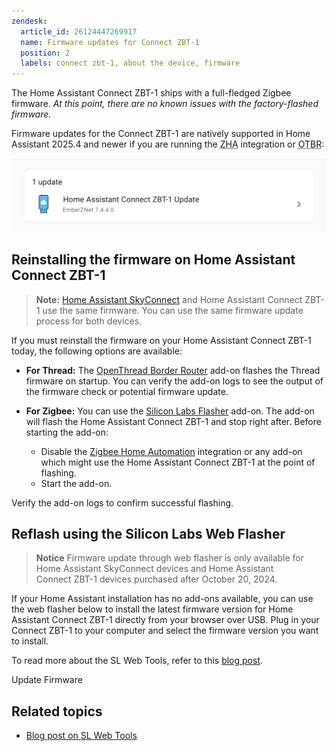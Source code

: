 ```yaml
---
zendesk:
  article_id: 26124447269917
  name: Firmware updates for Connect ZBT-1
  position: 2
  labels: connect zbt-1, about the device, firmware
---
```


The Home Assistant Connect&nbsp;ZBT-1 ships with a full-fledged Zigbee firmware. *At this point, there are no known issues with the factory-flashed firmware.*

Firmware updates for the Connect&nbsp;ZBT-1 are natively supported in Home Assistant 2025.4 and newer if you are running the <abbr title="Zigbee Home Automation">ZHA</abbr> integration or <abbr title="OpenThread Border Router">OTBR</abbr>:

![Screenshot of update notification](/static/img/connect-zbt-1/connect-zbt-1_firmware_update_notification.png)

## Reinstalling the firmware on Home Assistant Connect ZBT-1

> **Note:** [Home Assistant SkyConnect](/hc/en-us/articles/26151953609117) and Home Assistant Connect&nbsp;ZBT-1 use the same firmware. You can use the same firmware update process for both devices.

If you must reinstall the firmware on your Home Assistant Connect&nbsp;ZBT-1 today, the following options are available:

- **For Thread:** The [OpenThread Border Router](https://my.home-assistant.io/redirect/supervisor_addon/?addon=core_openthread_border_router) add-on flashes the Thread firmware on startup. You can verify the add-on logs to see the output of the firmware check or potential firmware update.

- **For Zigbee:** You can use the [Silicon Labs Flasher](https://my.home-assistant.io/redirect/supervisor_addon/?addon=core_silabs_flasher) add-on. The add-on will flash the Home Assistant Connect&nbsp;ZBT-1 and stop right after. Before starting the add-on:
  - Disable the [Zigbee Home Automation](https://my.home-assistant.io/redirect/integration/?domain=zha) integration or any add-on which might use the Home Assistant Connect&nbsp;ZBT-1 at the point of flashing.
  - Start the add-on.

Verify the add-on logs to confirm successful flashing.

## Reflash using the Silicon Labs Web Flasher

> **Notice**
> Firmware update through web flasher is only available for Home Assistant SkyConnect devices and Home Assistant Connect&nbsp;ZBT-1 devices purchased after October 20, 2024.

If your Home Assistant installation has no add-ons available, you can use the web flasher below to install the latest firmware version for Home Assistant Connect&nbsp;ZBT-1 directly from your browser over USB. Plug in your Connect&nbsp;ZBT-1 to your computer and select the firmware version you want to install.

To read more about the SL Web Tools, refer to this [blog post](https://www.home-assistant.io/blog/2023/02/08/state-of-matter-and-thread/#silabs-multi-flasher--sl-web-tools).

<div>
<nabucasa-zigbee-flasher manifest="/static/firmware/connect-zbt-1/manifest.json">
  <span slot="button">Update Firmware</span>
</nabucasa-zigbee-flasher>
    <script
      type="module"
      src="https://unpkg.com/@nabucasa/sl-web-tools@0.10.1/dist/web/nabucasa-zigbee-flasher.js?module"
    ></script>
  </div>

## Related topics

- [Blog post on SL Web Tools](https://www.home-assistant.io/blog/2023/02/08/state-of-matter-and-thread/#silabs-multi-flasher--sl-web-tools)
